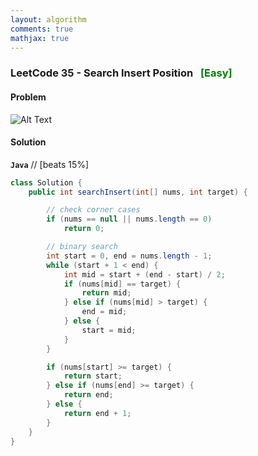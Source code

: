 ```yaml
---
layout: algorithm
comments: true
mathjax: true
---
```


### LeetCode 35 - Search Insert Position &nbsp; <span style="color:green;">[Easy]</span>

#### Problem

![Alt Text]({{site.baseurl}}/algorithms/leetcode/images/leetcode35.png)


#### Solution

**`Java`**
// [beats 15%]
```java
class Solution {
    public int searchInsert(int[] nums, int target) {

        // check corner cases
        if (nums == null || nums.length == 0)
            return 0;

        // binary search    
        int start = 0, end = nums.length - 1;
        while (start + 1 < end) {
            int mid = start + (end - start) / 2;
            if (nums[mid] == target) {
                return mid;
            } else if (nums[mid] > target) {
                end = mid;
            } else {
                start = mid;
            }
        }

        if (nums[start] >= target) {
            return start;
        } else if (nums[end] >= target) {
            return end;
        } else {
            return end + 1;
        }
    }
}
```

<br><br>
